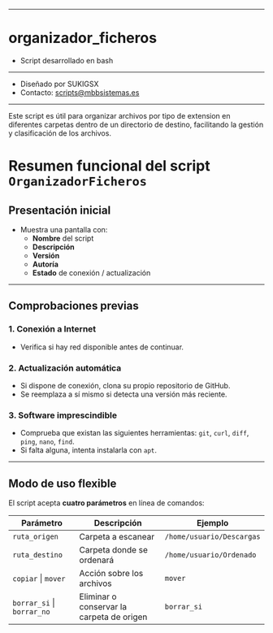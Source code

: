 ---------
# organizador_ficheros
* Script desarrollado en bash
*********************************************
* Diseñado por SUKIGSX
* Contacto: scripts@mbbsistemas.es
*********************************************

Este script es útil para organizar archivos por tipo de extension en diferentes carpetas dentro de un directorio de destino, facilitando la gestión y clasificación de los archivos.

# Resumen funcional del script `OrganizadorFicheros`

## Presentación inicial
- Muestra una pantalla con:
  - **Nombre** del script
  - **Descripción**
  - **Versión**
  - **Autoría**
  - **Estado** de conexión / actualización

---

## Comprobaciones previas

### 1. Conexión a Internet
- Verifica si hay red disponible antes de continuar.

### 2. Actualización automática
- Si dispone de conexión, clona su propio repositorio de GitHub.
- Se reemplaza a sí mismo si detecta una versión más reciente.

### 3. Software imprescindible
- Comprueba que existan las siguientes herramientas: `git`, `curl`, `diff`, `ping`, `nano`, `find`.
- Si falta alguna, intenta instalarla con `apt`.

---

## Modo de uso flexible
El script acepta **cuatro parámetros** en línea de comandos:

| Parámetro           | Descripción                                               | Ejemplo                           |
|---------------------|-----------------------------------------------------------|-----------------------------------|
| `ruta_origen`       | Carpeta a escanear                                        | `/home/usuario/Descargas`         |
| `ruta_destino`      | Carpeta donde se ordenará                                 | `/home/usuario/Ordenado`          |
| `copiar` \| `mover` | Acción sobre los archivos                                 | `mover`                           |
| `borrar_si` \| `borrar_no`| Eliminar o conservar la carpeta de origen           | `borrar_si`                       |
